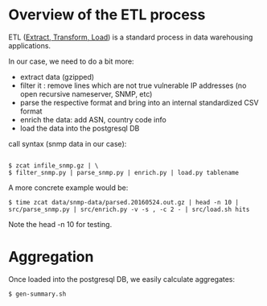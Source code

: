 # Overview of the ETL process

ETL ([Extract, Transform, Load](https://en.wikipedia.org/wiki/Extract,_transform,_load)) is a standard process
in data warehousing applications.

In our case, we need to do a bit more:
  - extract data (gzipped) 
  - filter it : remove lines which are not true vulnerable IP addresses (no open recursive nameserver, SNMP, etc)
  - parse the respective format and bring into an internal standardized CSV format
  - enrich the data: add ASN, country code info
  - load the data into the postgresql DB


call syntax (snmp data in our case):
```

$ zcat infile_snmp.gz | \
$ filter_snmp.py | parse_snmp.py | enrich.py | load.py tablename

```

A more concrete example would be:
```
$ time zcat data/snmp-data/parsed.20160524.out.gz | head -n 10 | src/parse_snmp.py | src/enrich.py -v -s , -c 2 - | src/load.sh hits
```

Note the head -n 10 for testing.


# Aggregation

Once loaded into the postgresql DB, we easily calculate aggregates:

```
$ gen-summary.sh
```



